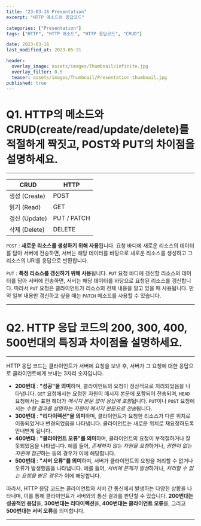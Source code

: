 ```yaml
---
title: "23-03-16 Presentation"
excerpt: "HTTP 메소드와 응답코드"

categories: ["Presentation"]
tags: ["HTTP", "HTTP 메소드", "HTTP 응답코드", "CRUD"]

date: 2023-03-16
last_modified_at: 2023-05-31

header:
  overlay_image: assets/images/Thumbnail/infinite.jpg
  overlay_filter: 0.5 
  teaser: assets/images/Thumbnail/Presentation-thumbnail.jpg
published: true
---
```


# Q1. HTTP의 메소드와 CRUD(create/read/update/delete)를 적절하게 짝짓고, POST와 PUT의 차이점을 설명하세요.

---

| CRUD          | HTTP        |
| ------------- | ----------- |
| 생성 (Create) | POST        |
| 읽기 (Read)   | GET         |
| 갱신 (Update) | PUT / PATCH |
| 삭제 (Delete) | DELETE      |

`POST` : **새로운 리소스를 생성하기 위해 사용**됩니다. 요청 바디에 새로운 리소스의 데이터를 담아 서버에 전송하면, 서버는 해당 데이터를 바탕으로 새로운 리소스를 생성하고 그 리소스의 URI를 응답으로 반환합니다.

`PUT` : **특정 리소스를 갱신하기 위해 사용**됩니다. `PUT` 요청 바디에 갱신할 리소스의 데이터를 담아 서버에 전송하면, 서버는 해당 데이터를 바탕으로 요청된 리소스를 갱신합니다. 따라서 `PUT` 요청은 클라이언트가 리소스의 전체 내용을 알고 있을 때 사용됩니다. 만약 일부 내용만 갱신하고 싶을 때는 `PATCH` 메소드를 사용할 수 있습니다.

---

# Q2. HTTP 응답 코드의 200, 300, 400, 500번대의 특징과 차이점을 설명하세요.

---

HTTP 응답 코드는 클라이언트가 서버에 요청을 보낸 후, 서버가 그 요청에 대한 응답으로 클라이언트에게 보내는 3자리 숫자입니다.

- **200번대** : **"성공"을 의미**하며, 클라이언트의 요청이 정상적으로 처리되었음을 나타냅니다. `GET` 요청에서는 요청한 자원이 메시지 본문에 포함되어 전송되며, `HEAD` 요청에서는 표현 헤더가 *메시지 본문 없이 응답에 포함*됩니다. `PUT`이나 `POST` 요청에서는 *수행 결과를 설명하는 자원이 메시지 본문으로 전송*됩니다.
- **300번대** : **"리다이렉션"을 의미**하며, 클라이언트가 요청한 리소스가 다른 위치로 이동되었거나 변경되었음을 나타냅니다. 클라이언트는 새로운 위치로 재요청하도록 안내받게 됩니다.
- **400번대** : **"클라이언트 오류"를 의미**하며, 클라이언트의 요청이 부적절하거나 잘못되었음을 나타냅니다. 예를 들어, *존재하지 않는 자원을 요청*하거나, *권한이 없는 자원에 접근*하는 등의 경우가 이에 해당합니다.
- **500번대** : **"서버 오류"를 의미**하며, 서버가 클라이언트의 요청을 처리할 수 없거나 오류가 발생했음을 나타냅니다. 예를 들어, *서버에 문제가 발생*하거나, *처리할 수 없는 요청을 받은 경우*가 이에 해당합니다.

따라서, HTTP 응답 코드는 클라이언트와 서버 간 통신에서 발생하는 다양한 상황을 나타내며, 이를 통해 클라이언트가 서버와의 통신 결과를 판단할 수 있습니다. **200번대는 성공적인 응답**을, **300번대는 리다이렉션**을, **400번대는 클라이언트 오류**를, 그리고 **500번대는 서버 오류**를 의미합니다.



---